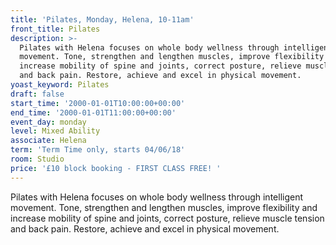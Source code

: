 ```yaml
---
title: 'Pilates, Monday, Helena, 10-11am'
front_title: Pilates
description: >-
  Pilates with Helena focuses on whole body wellness through intelligent
  movement. Tone, strengthen and lengthen muscles, improve flexibility and
  increase mobility of spine and joints, correct posture, relieve muscle tension
  and back pain. Restore, achieve and excel in physical movement.
yoast_keyword: Pilates
draft: false
start_time: '2000-01-01T10:00:00+00:00'
end_time: '2000-01-01T11:00:00+00:00'
event_day: monday
level: Mixed Ability
associate: Helena
term: 'Term Time only, starts 04/06/18'
room: Studio
price: '£10 block booking - FIRST CLASS FREE! '
---
```

Pilates with Helena focuses on whole body wellness through intelligent movement. Tone, strengthen and lengthen muscles, improve flexibility and increase mobility of spine and joints, correct posture, relieve muscle tension and back pain. Restore, achieve and excel in physical movement.
